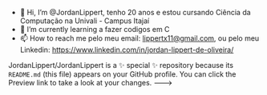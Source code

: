 - 👋 Hi, I’m @JordanLippert, tenho 20 anos e estou cursando Ciência da Computação na Univali - Campus Itajaí
- 🌱 I’m currently learning  a fazer codigos em  C
- 📫 How to reach me  pelo meu email: lippertx11@gmail.com, ou pelo meu Linkedin: https://www.linkedin.com/in/jordan-lippert-de-oliveira/

JordanLippert/JordanLippert is a ✨ special ✨ repository because its `README.md` (this file) appears on your GitHub profile.
You can click the Preview link to take a look at your changes.
--->
